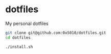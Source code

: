 dotfiles
========

My personal dotfiles

```bash
git clone git@github.com:0x5010/dotfiles.git
cd dotfiles

./install.sh
```
